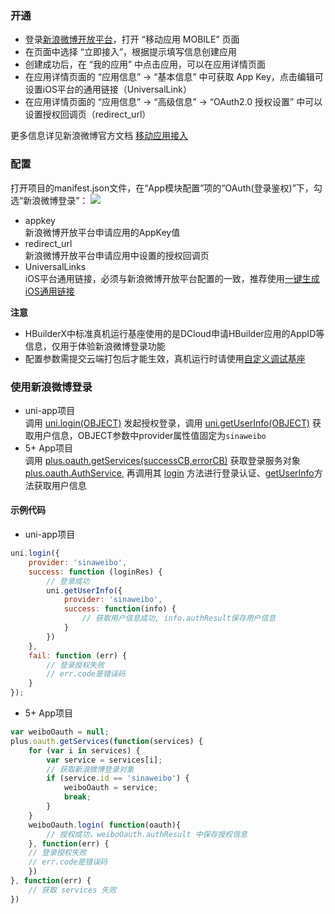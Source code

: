 ### 开通  
- 登录[新浪微博开放平台](http://open.weibo.com/)，打开 “移动应用 MOBILE” 页面  
- 在页面中选择 “立即接入”，根据提示填写信息创建应用  
- 创建成功后，在 “我的应用” 中点击应用，可以在应用详情页面   
- 在应用详情页面的 “应用信息” -> “基本信息” 中可获取 App Key，点击编辑可设置iOS平台的通用链接（UniversalLink）  
- 在应用详情页面的 “应用信息” -> “高级信息” -> “OAuth2.0 授权设置” 中可以设置授权回调页（redirect_url）  

更多信息详见新浪微博官方文档 [移动应用接入](https://open.weibo.com/wiki/Connect/login)



### 配置  
打开项目的manifest.json文件，在“App模块配置”项的“OAuth(登录鉴权)”下，勾选“新浪微博登录”：
![](https://native-res.dcloud.net.cn/images/uniapp/oauth/sina-manifest.png)

- appkey  
新浪微博开放平台申请应用的AppKey值  
- redirect_url  
新浪微博开放平台申请应用中设置的授权回调页  
- UniversalLinks  
iOS平台通用链接，必须与新浪微博开放平台配置的一致，推荐使用[一键生成iOS通用链接](https://uniapp.dcloud.io/api/plugins/universal-links.html)  


**注意**
- HBuilderX中标准真机运行基座使用的是DCloud申请HBuilder应用的AppID等信息，仅用于体验新浪微博登录功能
- 配置参数需提交云端打包后才能生效，真机运行时请使用[自定义调试基座](https://ask.dcloud.net.cn/article/35115)


### 使用新浪微博登录  

- uni-app项目  
调用 [uni.login(OBJECT)](api/plugins/login?id=login) 发起授权登录，调用 [uni.getUserInfo(OBJECT)](https://uniapp.dcloud.io/api/plugins/login?id=getuserinfo) 获取用户信息，OBJECT参数中provider属性值固定为`sinaweibo`
- 5+ App项目  
调用 [plus.oauth.getServices(successCB,errorCB)](https://www.html5plus.org/doc/zh_cn/oauth.html#plus.oauth.getServices) 获取登录服务对象 [plus.oauth.AuthService](https://www.html5plus.org/doc/zh_cn/oauth.html#plus.oauth.AuthService), 再调用其 [login](https://www.html5plus.org/doc/zh_cn/oauth.html#plus.oauth.AuthService.login) 方法进行登录认证、[getUserInfo](https://www.html5plus.org/doc/zh_cn/oauth.html#plus.oauth.AuthService.getUserInfo)方法获取用户信息  


#### 示例代码  
- uni-app项目  
``` js  
uni.login({
    provider: 'sinaweibo',
    success: function (loginRes) {
        // 登录成功
        uni.getUserInfo({
            provider: 'sinaweibo',
            success: function(info) {
                // 获取用户信息成功, info.authResult保存用户信息
            }
        })
    },
    fail: function (err) {
        // 登录授权失败  
        // err.code是错误码
    }
});
```  

- 5+ App项目  
``` js  
var weiboOauth = null;
plus.oauth.getServices(function(services) {
	for (var i in services) {
		var service = services[i];
		// 获取新浪微博登录对象 
		if (service.id == 'sinaweibo') {
			weiboOauth = service;
			break;
		}
	}
	weiboOauth.login( function(oauth){
		// 授权成功，weiboOauth.authResult 中保存授权信息  
	}, function(err) {
    // 登录授权失败  
    // err.code是错误码
	})
}, function(err) {
	// 获取 services 失败
})
```

